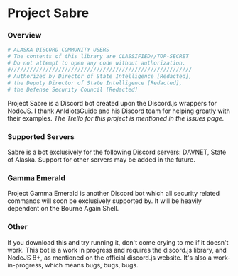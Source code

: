 # Project Sabre
### Overview

```bash
# ALASKA DISCORD COMMUNITY USERS
# The contents of this library are CLASSIFIED//TOP-SECRET
# Do not attempt to open any code without authorization.
#/////////////////////////////////////////////////////////
# Authorized by Director of State Intelligence [Redacted],
# the Deputy Director of State Intelligence [Redacted],
# the Defense Security Council [Redacted]
```

Project Sabre is a Discord bot created upon the Discord.js wrappers for NodeJS.
I thank AnIdiotsGuide and his Discord team for helping greatly with their examples.
*The Trello for this project is mentioned in the Issues page.*
### Supported Servers
Sabre is a bot exclusively for the following Discord servers: DAVNET, State of Alaska. Support for other servers may be added in the future.
### Gamma Emerald
Project Gamma Emerald is another Discord bot which all security related commands will soon
be exclusively supported by. It will be heavily dependent on the Bourne Again Shell.
### Other
If you download this and try running it, don't come crying to me if it doesn't work. This bot is a work in progress and requires the discord.js library, and NodeJS 8+, as mentioned on the official discord.js website. It's also a work-in-progress, which means bugs, bugs, bugs.
